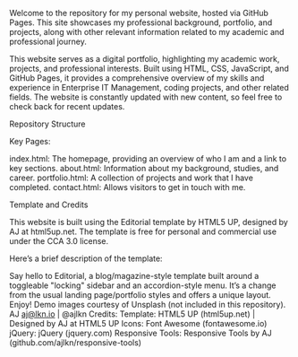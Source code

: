Welcome to the repository for my personal website, hosted via GitHub Pages. This site showcases my professional background, portfolio, and projects, along with other relevant information related to my academic and professional journey.

This website serves as a digital portfolio, highlighting my academic work, projects, and professional interests. Built using HTML, CSS, JavaScript, and GitHub Pages, it provides a comprehensive overview of my skills and experience in Enterprise IT Management, coding projects, and other related fields. The website is constantly updated with new content, so feel free to check back for recent updates.

Repository Structure

Key Pages:

index.html: The homepage, providing an overview of who I am and a link to key sections.
about.html: Information about my background, studies, and career.
portfolio.html: A collection of projects and work that I have completed.
contact.html: Allows visitors to get in touch with me.


Template and Credits

This website is built using the Editorial template by HTML5 UP, designed by AJ at html5up.net. The template is free for personal and commercial use under the CCA 3.0 license.

Here’s a brief description of the template:

Say hello to Editorial, a blog/magazine-style template built around a toggleable "locking" sidebar and an accordion-style menu. It’s a change from the usual landing page/portfolio styles and offers a unique layout. Enjoy!
Demo images courtesy of Unsplash (not included in this repository).
AJ
aj@lkn.io | @ajlkn
Credits:
Template: HTML5 UP (html5up.net) | Designed by AJ at HTML5 UP
Icons: Font Awesome (fontawesome.io)
jQuery: jQuery (jquery.com)
Responsive Tools: Responsive Tools by AJ (github.com/ajlkn/responsive-tools)
